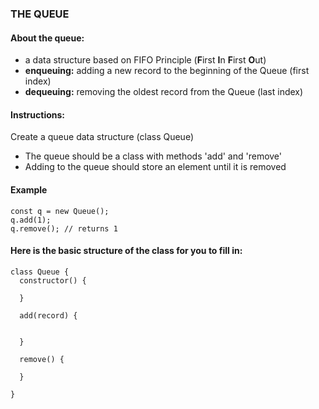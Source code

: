 ### THE QUEUE 

#### About the queue: 
- a data structure based on FIFO Principle (**F**irst **I**n **F**irst **O**ut)
- **enqueuing:** adding a new record to the beginning of the Queue (first index)
- **dequeuing:** removing the oldest record from the Queue (last index)

#### Instructions: 

Create a queue data structure (class Queue)

- The queue should be a class with methods 'add' and 'remove'
- Adding to the queue should store an element until it is removed

#### Example 

````
const q = new Queue();
q.add(1);
q.remove(); // returns 1
````

#### Here is the basic structure of the class for you to fill in:  
````
class Queue {
  constructor() {
   
  }

  add(record) {
    

  }

  remove() {
  
  }

}
````